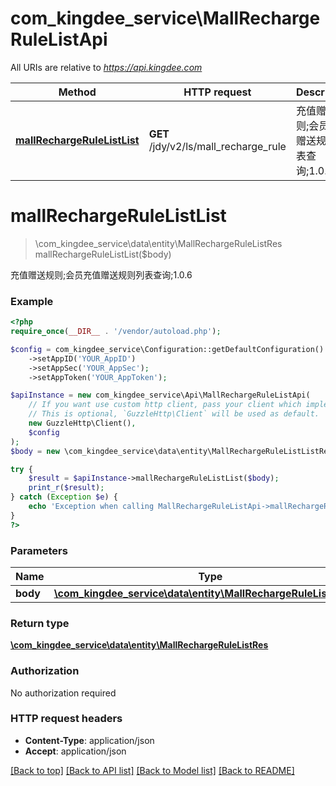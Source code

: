 # com_kingdee_service\MallRechargeRuleListApi

All URIs are relative to *https://api.kingdee.com*

Method | HTTP request | Description
------------- | ------------- | -------------
[**mallRechargeRuleListList**](MallRechargeRuleListApi.md#mallRechargeRuleListList) | **GET** /jdy/v2/ls/mall_recharge_rule | 充值赠送规则;会员充值赠送规则列表查询;1.0.6


# **mallRechargeRuleListList**
> \com_kingdee_service\data\entity\MallRechargeRuleListRes mallRechargeRuleListList($body)

充值赠送规则;会员充值赠送规则列表查询;1.0.6

### Example
```php
<?php
require_once(__DIR__ . '/vendor/autoload.php');

$config = com_kingdee_service\Configuration::getDefaultConfiguration()
    ->setAppID('YOUR_AppID')
    ->setAppSec('YOUR_AppSec');
    ->setAppToken('YOUR_AppToken');

$apiInstance = new com_kingdee_service\Api\MallRechargeRuleListApi(
    // If you want use custom http client, pass your client which implements `GuzzleHttp\ClientInterface`.
    // This is optional, `GuzzleHttp\Client` will be used as default.
    new GuzzleHttp\Client(),
    $config
);
$body = new \com_kingdee_service\data\entity\MallRechargeRuleListListReq(); // \com_kingdee_service\data\entity\MallRechargeRuleListListReq | 

try {
    $result = $apiInstance->mallRechargeRuleListList($body);
    print_r($result);
} catch (Exception $e) {
    echo 'Exception when calling MallRechargeRuleListApi->mallRechargeRuleListList: ', $e->getMessage(), PHP_EOL;
}
?>
```

### Parameters

Name | Type | Description  | Notes
------------- | ------------- | ------------- | -------------
 **body** | [**\com_kingdee_service\data\entity\MallRechargeRuleListListReq**](../Model/MallRechargeRuleListListReq.md)|  | [optional]

### Return type

[**\com_kingdee_service\data\entity\MallRechargeRuleListRes**](../Model/MallRechargeRuleListRes.md)

### Authorization

No authorization required

### HTTP request headers

 - **Content-Type**: application/json
 - **Accept**: application/json

[[Back to top]](#) [[Back to API list]](../../README.md#documentation-for-api-endpoints) [[Back to Model list]](../../README.md#documentation-for-models) [[Back to README]](../../README.md)

